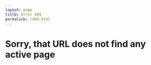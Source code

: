 ```yaml
---
layout: page
title: Error 404
permalink: /404.html
---
```


# Sorry, that URL does not find any active page